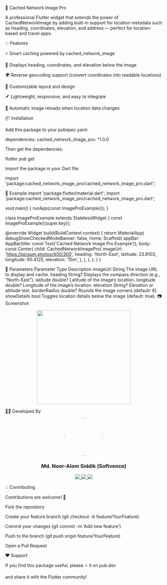 📸 Cached Network Image Pro

A professional Flutter widget that extends the power of CachedNetworkImage by adding built-in support for location metadata such as heading, coordinates, elevation, and address — perfect for location-based and travel apps.

✨ Features

⚡ Smart caching powered by cached_network_image

🧭 Displays heading, coordinates, and elevation below the image

🌍 Reverse geocoding support (convert coordinates into readable locations)

🎨 Customizable layout and design

🪶 Lightweight, responsive, and easy to integrate

🔁 Automatic image reloads when location data changes

📦 Installation

Add this package to your pubspec.yaml:

dependencies:
  cached_network_image_pro: ^1.0.0


Then get the dependencies:

flutter pub get


Import the package in your Dart file:

import 'package:cached_network_image_pro/cached_network_image_pro.dart';

🚀 Example
import 'package:flutter/material.dart';
import 'package:cached_network_image_pro/cached_network_image_pro.dart';

void main() {
  runApp(const ImageProExample());
}

class ImageProExample extends StatelessWidget {
  const ImageProExample({super.key});

  @override
  Widget build(BuildContext context) {
    return MaterialApp(
      debugShowCheckedModeBanner: false,
      home: Scaffold(
        appBar: AppBar(title: const Text('Cached Network Image Pro Example')),
        body: const Center(
          child: CachedNetworkImagePro(
            imageUrl: 'https://picsum.photos/400/300',
            heading: 'North-East',
            latitude: 23.8103,
            longitude: 90.4125,
            elevation: '15m',
          ),
        ),
      ),
    );
  }
}

🧭 Parameters
Parameter	Type	Description
imageUrl	String	The image URL to display and cache.
heading	String?	Displays the compass direction (e.g., “North-East”).
latitude	double?	Latitude of the image’s location.
longitude	double?	Longitude of the image’s location.
elevation	String?	Elevation or altitude text.
borderRadius	double?	Rounds the image corners (default: 8).
showDetails	bool	Toggles location details below the image (default: true).
📷 Screenshot
<p align="center"> <img src="https://raw.githubusercontent.com/softvence/cached_network_image_pro/main/assets/example.jpg" width="300" /> </p>
👨‍💻 Developed By
<p align="center"> <img src="https://avatars.githubusercontent.com/u/132379427?v=4" width="120" height="120" style="border-radius:50%" /> </p> <h3 align="center">Md. Noor-Alom Siddik (Softvence)</h3> <p align="center"> <a href="https://github.com/nooralom1"> <img src="https://img.shields.io/badge/GitHub-nooralom1-black?logo=github" /> </a> <a href="mailto:noor418534@gmail.com"> <img src="https://img.shields.io/badge/Email-noor418534%40gmail.com-red?logo=gmail" /> </a> <a href="https://softvence.com"> <img src="https://img.shields.io/badge/Website-softvence.com-blue?logo=google-chrome" /> </a> </p>
💡 Contributing

Contributions are welcome! 🙌

Fork the repository

Create your feature branch (git checkout -b feature/YourFeature)

Commit your changes (git commit -m 'Add new feature')

Push to the branch (git push origin feature/YourFeature)

Open a Pull Request

❤️ Support

If you find this package useful, please ⭐ it on pub.dev

and share it with the Flutter community!